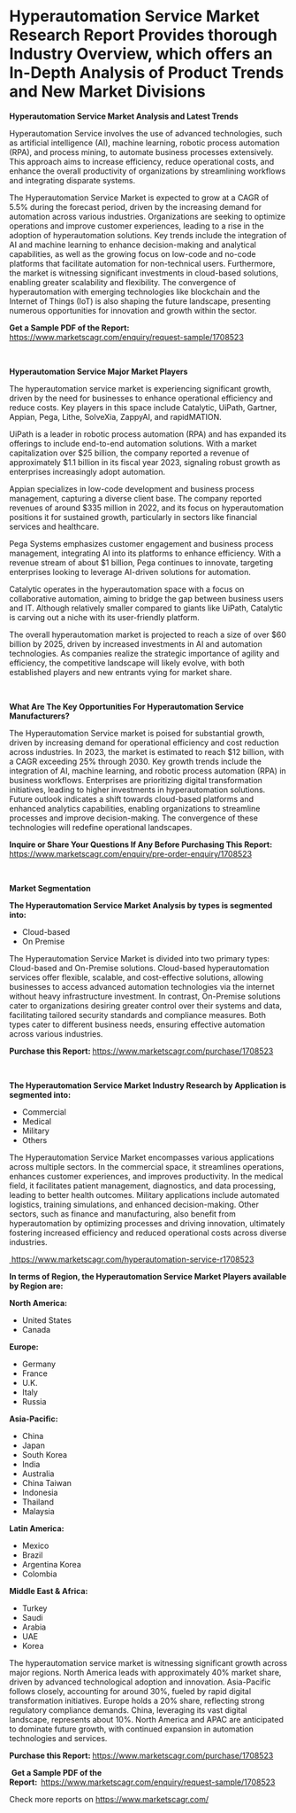 <p><h1>Hyperautomation Service Market Research Report Provides thorough Industry Overview, which offers an In-Depth Analysis of Product Trends and New Market Divisions</h1></p><p><strong>Hyperautomation Service Market Analysis and Latest Trends</strong></p>
<p><p>Hyperautomation Service involves the use of advanced technologies, such as artificial intelligence (AI), machine learning, robotic process automation (RPA), and process mining, to automate business processes extensively. This approach aims to increase efficiency, reduce operational costs, and enhance the overall productivity of organizations by streamlining workflows and integrating disparate systems.</p><p>The Hyperautomation Service Market is expected to grow at a CAGR of 5.5% during the forecast period, driven by the increasing demand for automation across various industries. Organizations are seeking to optimize operations and improve customer experiences, leading to a rise in the adoption of hyperautomation solutions. Key trends include the integration of AI and machine learning to enhance decision-making and analytical capabilities, as well as the growing focus on low-code and no-code platforms that facilitate automation for non-technical users. Furthermore, the market is witnessing significant investments in cloud-based solutions, enabling greater scalability and flexibility. The convergence of hyperautomation with emerging technologies like blockchain and the Internet of Things (IoT) is also shaping the future landscape, presenting numerous opportunities for innovation and growth within the sector.</p></p>
<p><strong>Get a Sample PDF of the Report:&nbsp;</strong> <a href="https://www.marketscagr.com/enquiry/request-sample/1708523?utm_campaign=2756&utm_medium=2&utm_source=Github&utm_content=ia&utm_term=27032025&utm_id=hyperautomation-service">https://www.marketscagr.com/enquiry/request-sample/1708523</a></p>
<p>&nbsp;</p>
<p><strong>Hyperautomation Service Major Market Players</strong></p>
<p><p>The hyperautomation service market is experiencing significant growth, driven by the need for businesses to enhance operational efficiency and reduce costs. Key players in this space include Catalytic, UiPath, Gartner, Appian, Pega, Lithe, SolveXia, ZappyAI, and rapidMATION.</p><p>UiPath is a leader in robotic process automation (RPA) and has expanded its offerings to include end-to-end automation solutions. With a market capitalization over $25 billion, the company reported a revenue of approximately $1.1 billion in its fiscal year 2023, signaling robust growth as enterprises increasingly adopt automation.</p><p>Appian specializes in low-code development and business process management, capturing a diverse client base. The company reported revenues of around $335 million in 2022, and its focus on hyperautomation positions it for sustained growth, particularly in sectors like financial services and healthcare.</p><p>Pega Systems emphasizes customer engagement and business process management, integrating AI into its platforms to enhance efficiency. With a revenue stream of about $1 billion, Pega continues to innovate, targeting enterprises looking to leverage AI-driven solutions for automation.</p><p>Catalytic operates in the hyperautomation space with a focus on collaborative automation, aiming to bridge the gap between business users and IT. Although relatively smaller compared to giants like UiPath, Catalytic is carving out a niche with its user-friendly platform.</p><p>The overall hyperautomation market is projected to reach a size of over $60 billion by 2025, driven by increased investments in AI and automation technologies. As companies realize the strategic importance of agility and efficiency, the competitive landscape will likely evolve, with both established players and new entrants vying for market share.</p></p>
<p>&nbsp;</p>
<p><strong>What Are The Key Opportunities For Hyperautomation Service Manufacturers?</strong></p>
<p><p>The Hyperautomation Service market is poised for substantial growth, driven by increasing demand for operational efficiency and cost reduction across industries. In 2023, the market is estimated to reach $12 billion, with a CAGR exceeding 25% through 2030. Key growth trends include the integration of AI, machine learning, and robotic process automation (RPA) in business workflows. Enterprises are prioritizing digital transformation initiatives, leading to higher investments in hyperautomation solutions. Future outlook indicates a shift towards cloud-based platforms and enhanced analytics capabilities, enabling organizations to streamline processes and improve decision-making. The convergence of these technologies will redefine operational landscapes.</p></p>
<p><strong>Inquire or Share Your Questions If Any Before Purchasing This Report:</strong> <a href="https://www.marketscagr.com/enquiry/pre-order-enquiry/1708523?utm_campaign=2756&utm_medium=2&utm_source=Github&utm_content=ia&utm_term=27032025&utm_id=hyperautomation-service">https://www.marketscagr.com/enquiry/pre-order-enquiry/1708523</a></p>
<p>&nbsp;</p>
<p><strong>Market Segmentation</strong></p>
<p><strong>The Hyperautomation Service Market Analysis by types is segmented into:</strong></p>
<p><ul><li>Cloud-based</li><li>On Premise</li></ul></p>
<p><p>The Hyperautomation Service Market is divided into two primary types: Cloud-based and On-Premise solutions. Cloud-based hyperautomation services offer flexible, scalable, and cost-effective solutions, allowing businesses to access advanced automation technologies via the internet without heavy infrastructure investment. In contrast, On-Premise solutions cater to organizations desiring greater control over their systems and data, facilitating tailored security standards and compliance measures. Both types cater to different business needs, ensuring effective automation across various industries.</p></p>
<p><strong>Purchase this Report:&nbsp;</strong><a href="https://www.marketscagr.com/purchase/1708523?utm_campaign=2756&utm_medium=2&utm_source=Github&utm_content=ia&utm_term=27032025&utm_id=hyperautomation-service">https://www.marketscagr.com/purchase/1708523</a></p>
<p>&nbsp;</p>
<p><strong>The Hyperautomation Service Market Industry Research by Application is segmented into:</strong></p>
<p><ul><li>Commercial</li><li>Medical</li><li>Military</li><li>Others</li></ul></p>
<p><p>The Hyperautomation Service Market encompasses various applications across multiple sectors. In the commercial space, it streamlines operations, enhances customer experiences, and improves productivity. In the medical field, it facilitates patient management, diagnostics, and data processing, leading to better health outcomes. Military applications include automated logistics, training simulations, and enhanced decision-making. Other sectors, such as finance and manufacturing, also benefit from hyperautomation by optimizing processes and driving innovation, ultimately fostering increased efficiency and reduced operational costs across diverse industries.</p></p>
<p><a href="https://www.marketscagr.com/hyperautomation-service-r1708523?utm_campaign=2756&utm_medium=2&utm_source=Github&utm_content=ia&utm_term=27032025&utm_id=hyperautomation-service">&nbsp;https://www.marketscagr.com/hyperautomation-service-r1708523</a></p>
<p><strong>In terms of Region, the Hyperautomation Service Market Players available by Region are:</strong></p>
<p>
    <p> <strong> North America: </strong>
        <ul>
            <li>United States</li>
            <li>Canada</li>
        </ul>
        </p> 
    <p> <strong> Europe: </strong>
        <ul>
            <li>Germany</li>
            <li>France</li>
            <li>U.K.</li>
            <li>Italy</li>
            <li>Russia</li>
        </ul>
        </p> 
    <p> <strong> Asia-Pacific: </strong>
        <ul>
            <li>China</li>
            <li>Japan</li>
            <li>South Korea</li>
            <li>India</li>
            <li>Australia</li>
            <li>China Taiwan</li>
            <li>Indonesia</li>
            <li>Thailand</li>
            <li>Malaysia</li>
        </ul>
        </p> 
    <p> <strong> Latin America: </strong>
        <ul>
            <li>Mexico</li>
            <li>Brazil</li>
            <li>Argentina Korea</li>
            <li>Colombia</li>
        </ul>
        </p> 
    <p> <strong> Middle East & Africa: </strong>
        <ul>
            <li>Turkey</li>
            <li>Saudi</li>
            <li>Arabia</li>
            <li>UAE</li>
            <li>Korea</li>
        </ul>
    </p>
    </p>
<p><p>The hyperautomation service market is witnessing significant growth across major regions. North America leads with approximately 40% market share, driven by advanced technological adoption and innovation. Asia-Pacific follows closely, accounting for around 30%, fueled by rapid digital transformation initiatives. Europe holds a 20% share, reflecting strong regulatory compliance demands. China, leveraging its vast digital landscape, represents about 10%. North America and APAC are anticipated to dominate future growth, with continued expansion in automation technologies and services.</p></p>
<p><strong>Purchase this Report: </strong><a href="https://www.marketscagr.com/purchase/1708523?utm_campaign=2756&utm_medium=2&utm_source=Github&utm_content=ia&utm_term=27032025&utm_id=hyperautomation-service">https://www.marketscagr.com/purchase/1708523</a></p>
<p>&nbsp;<strong>Get a Sample PDF of the Report:&nbsp;&nbsp;</strong><a href="https://www.marketscagr.com/enquiry/request-sample/1708523?utm_campaign=2756&utm_medium=2&utm_source=Github&utm_content=ia&utm_term=27032025&utm_id=hyperautomation-service">https://www.marketscagr.com/enquiry/request-sample/1708523</a></p>
<p><strong></strong></p>
<p>Check more reports on <a href="https://www.marketscagr.com/?utm_campaign=2756&utm_medium=2&utm_source=Github&utm_content=ia&utm_term=27032025&utm_id=hyperautomation-service">https://www.marketscagr.com/</a></p>